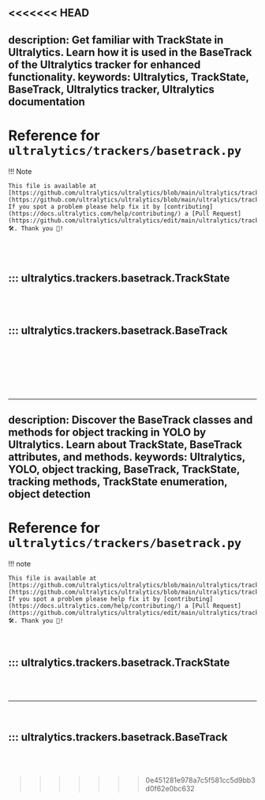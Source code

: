 <<<<<<< HEAD
---
description: Get familiar with TrackState in Ultralytics. Learn how it is used in the BaseTrack of the Ultralytics tracker for enhanced functionality.
keywords: Ultralytics, TrackState, BaseTrack, Ultralytics tracker, Ultralytics documentation
---

# Reference for `ultralytics/trackers/basetrack.py`

!!! Note

    This file is available at [https://github.com/ultralytics/ultralytics/blob/main/ultralytics/trackers/basetrack.py](https://github.com/ultralytics/ultralytics/blob/main/ultralytics/trackers/basetrack.py). If you spot a problem please help fix it by [contributing](https://docs.ultralytics.com/help/contributing/) a [Pull Request](https://github.com/ultralytics/ultralytics/edit/main/ultralytics/trackers/basetrack.py) 🛠️. Thank you 🙏!

<br><br>

## ::: ultralytics.trackers.basetrack.TrackState

<br><br>

## ::: ultralytics.trackers.basetrack.BaseTrack

<br><br>
=======
---
description: Discover the BaseTrack classes and methods for object tracking in YOLO by Ultralytics. Learn about TrackState, BaseTrack attributes, and methods.
keywords: Ultralytics, YOLO, object tracking, BaseTrack, TrackState, tracking methods, TrackState enumeration, object detection
---

# Reference for `ultralytics/trackers/basetrack.py`

!!! note

    This file is available at [https://github.com/ultralytics/ultralytics/blob/main/ultralytics/trackers/basetrack.py](https://github.com/ultralytics/ultralytics/blob/main/ultralytics/trackers/basetrack.py). If you spot a problem please help fix it by [contributing](https://docs.ultralytics.com/help/contributing/) a [Pull Request](https://github.com/ultralytics/ultralytics/edit/main/ultralytics/trackers/basetrack.py) 🛠️. Thank you 🙏!

<br>

## ::: ultralytics.trackers.basetrack.TrackState

<br><br><hr><br>

## ::: ultralytics.trackers.basetrack.BaseTrack

<br><br>
>>>>>>> 0e451281e978a7c5f581cc5d9bb3d0f62e0bc632
